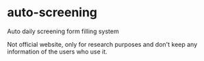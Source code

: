# auto-screening
Auto daily screening form filling system

Not official website, only for research purposes and don't keep any information of the users who use it.
